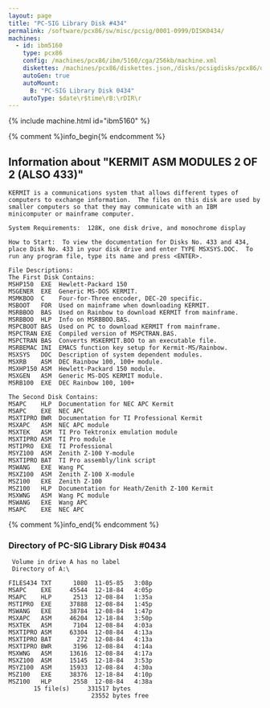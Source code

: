 ```yaml
---
layout: page
title: "PC-SIG Library Disk #434"
permalink: /software/pcx86/sw/misc/pcsig/0001-0999/DISK0434/
machines:
  - id: ibm5160
    type: pcx86
    config: /machines/pcx86/ibm/5160/cga/256kb/machine.xml
    diskettes: /machines/pcx86/diskettes.json,/disks/pcsigdisks/pcx86/diskettes.json
    autoGen: true
    autoMount:
      B: "PC-SIG Library Disk 0434"
    autoType: $date\r$time\rB:\rDIR\r
---
```


{% include machine.html id="ibm5160" %}

{% comment %}info_begin{% endcomment %}

## Information about "KERMIT ASM MODULES 2 OF 2 (ALSO 433)"

    KERMIT is a communications system that allows different types of
    computers to exchange information.  The files on this disk are used by
    smaller computers so that they may communicate with an IBM
    minicomputer or mainframe computer.
    
    System Requirements:  128K, one disk drive, and monochrome display
    
    How to Start:  To view the documentation for Disks No. 433 and 434,
    place Disk No. 433 in your disk drive and enter TYPE MSXSYS.DOC.  To
    run any program file, type its name and press <ENTER>.
    
    File Descriptions:
    The First Disk Contains:
    MSHP150  EXE  Hewlett-Packard 150
    MSGENER  EXE  Generic MS-DOS KERMIT.
    MSMKBOO  C    Four-for-Three encoder, DEC-20 specific.
    MSBOOT   FOR  Used on mainframe when downloading KERMIT.
    MSRBBOO  BAS  Used on Rainbow to download KERMIT from mainframe.
    MSRBBOO  HLP  Info on MSRBBOO.BAS.
    MSPCBOOT BAS  Used on PC to download KERMIT from mainframe.
    MSPCTRAN EXE  Compiled version of MSPCTRAN.BAS.
    MSPCTRAN BAS  Converts MSKERMIT.BOO to an executable file.
    MSRBEMAC INI  EMACS function key setup for Kermit-MS/Rainbow.
    MSXSYS   DOC  Description of system dependent modules.
    MSXRB    ASM  DEC Rainbow 100, 100+ module.
    MSXHP150 ASM  Hewlett-Packard 150 module.
    MSXGEN   ASM  Generic MS-DOS KERMIT module.
    MSRB100  EXE  DEC Rainbow 100, 100+
    
    The Second Disk Contains:
    MSAPC    HLP  Documentation for NEC APC Kermit
    MSAPC    EXE  NEC APC
    MSXTIPRO BWR  Documentation for TI Professional Kermit
    MSXAPC   ASM  NEC APC module
    MSXTEK   ASM  TI Pro Tektronix emulation module
    MSXTIPRO ASM  TI Pro module
    MSTIPRO  EXE  TI Professional
    MSYZ100  ASM  Zenith Z-100 Y-module
    MSXTIPRO BAT  TI Pro assembly/link script
    MSWANG   EXE  Wang PC
    MSXZ100  ASM  Zenith Z-100 X-module
    MSZ100   EXE  Zenith Z-100
    MSZ100   HLP  Documentation for Heath/Zenith Z-100 Kermit
    MSXWNG   ASM  Wang PC module
    MSWANG   EXE  Wang APC
    MSAPC    EXE  NEC APC
{% comment %}info_end{% endcomment %}


### Directory of PC-SIG Library Disk #0434

     Volume in drive A has no label
     Directory of A:\

    FILES434 TXT      1080  11-05-85   3:08p
    MSAPC    EXE     45544  12-18-84   4:05p
    MSAPC    HLP      2513  12-08-84   1:35a
    MSTIPRO  EXE     37888  12-08-84   1:45p
    MSWANG   EXE     38784  12-08-84   1:47p
    MSXAPC   ASM     46204  12-18-84   3:50p
    MSXTEK   ASM      7104  12-08-84   4:03a
    MSXTIPRO ASM     63304  12-08-84   4:13a
    MSXTIPRO BAT       272  12-08-84   4:13a
    MSXTIPRO BWR      3196  12-08-84   4:14a
    MSXWNG   ASM     13616  12-08-84   4:17a
    MSXZ100  ASM     15145  12-18-84   3:53p
    MSYZ100  ASM     15933  12-08-84   4:30a
    MSZ100   EXE     38376  12-18-84   4:10p
    MSZ100   HLP      2558  12-08-84   4:38a
           15 file(s)     331517 bytes
                           23552 bytes free
